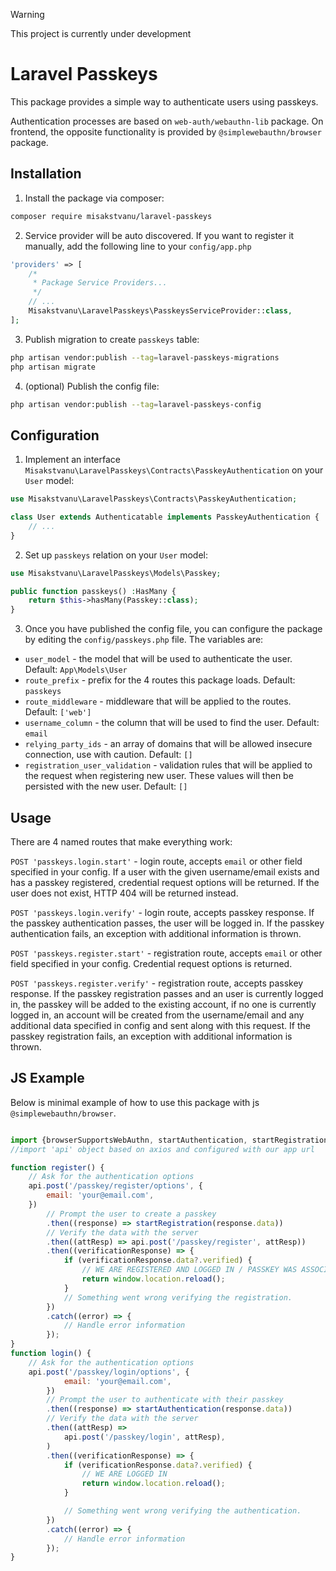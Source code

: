 > [!WARNING]  
> This project is currently under development

# Laravel Passkeys
This package provides a simple way to authenticate users using passkeys. 

Authentication processes are based on `web-auth/webauthn-lib` package. On frontend, the opposite functionality is provided by `@simplewebauthn/browser` package.

## Installation

1. Install the package via composer:

``` bash
composer require misakstvanu/laravel-passkeys
```

2. Service provider will be auto discovered. If you want to register it manually, add the following line to
   your `config/app.php`

``` php
'providers' => [
    /*
     * Package Service Providers...
     */
    // ...
    Misakstvanu\LaravelPasskeys\PasskeysServiceProvider::class,
];
```

3. Publish migration to create `passkeys` table:

``` bash
php artisan vendor:publish --tag=laravel-passkeys-migrations
php artisan migrate
```

4. (optional) Publish the config file:

``` bash
php artisan vendor:publish --tag=laravel-passkeys-config
```

## Configuration

1. Implement an interface `Misakstvanu\LaravelPasskeys\Contracts\PasskeyAuthentication` on your `User` model:
``` php
use Misakstvanu\LaravelPasskeys\Contracts\PasskeyAuthentication;

class User extends Authenticatable implements PasskeyAuthentication {
    // ...
}
```

2. Set up `passkeys` relation on your `User` model:
``` php
use Misakstvanu\LaravelPasskeys\Models\Passkey;

public function passkeys() :HasMany {
    return $this->hasMany(Passkey::class);
}
```

3. Once you have published the config file, you can configure the package by editing the `config/passkeys.php` file. The variables are:

- `user_model` - the model that will be used to authenticate the user. Default: `App\Models\User`
- `route_prefix` - prefix for the 4 routes this package loads. Default: `passkeys`
- `route_middleware` - middleware that will be applied to the routes. Default: `['web']`
- `username_column` - the column that will be used to find the user. Default: `email`
- `relying_party_ids` - an array of domains that will be allowed insecure connection, use with caution. Default: `[]`
- `registration_user_validation` - validation rules that will be applied to the request when registering new user. These values will then be persisted with the new user. Default: `[]`


## Usage

There are 4 named routes that make everything work:

`POST 'passkeys.login.start'` - login route, accepts `email` or other field specified in your config. If a user with the given username/email exists and has a passkey registered, credential request options will be returned. If the user does not exist, HTTP 404 will be returned instead.

`POST 'passkeys.login.verify'` - login route, accepts passkey response. If the passkey authentication passes, the user will be logged in. If the passkey authentication fails, an exception with additional information is thrown.

`POST 'passkeys.register.start'` - registration route, accepts `email` or other field specified in your config. Credential request options is returned.

`POST 'passkeys.register.verify'` - registration route, accepts passkey response. If the passkey registration passes and an user is currently logged in, the passkey will be added to the existing account, if no one is currently logged in, an account will be created from the username/email and any additional data specified in config and sent along with this request. If the passkey registration fails, an exception with additional information is thrown.

## JS Example
Below is minimal example of how to use this package with js `@simplewebauthn/browser`.
```javascript

import {browserSupportsWebAuthn, startAuthentication, startRegistration} from "@simplewebauthn/browser";
//import 'api' object based on axios and configured with our app url

function register() {
    // Ask for the authentication options
    api.post('/passkey/register/options', {
        email: 'your@email.com',
    })
        // Prompt the user to create a passkey
        .then((response) => startRegistration(response.data))
        // Verify the data with the server
        .then((attResp) => api.post('/passkey/register', attResp))
        .then((verificationResponse) => {
            if (verificationResponse.data?.verified) {
                // WE ARE REGISTERED AND LOGGED IN / PASSKEY WAS ASSOCIATED WITH NEW OR LOGGED IN ACCOUNT
                return window.location.reload();
            }
            // Something went wrong verifying the registration.
        })
        .catch((error) => {
            // Handle error information
        });
}
function login() {
    // Ask for the authentication options
    api.post('/passkey/login/options', {
            email: 'your@email.com',
        })
        // Prompt the user to authenticate with their passkey
        .then((response) => startAuthentication(response.data))
        // Verify the data with the server
        .then((attResp) =>
            api.post('/passkey/login', attResp),
        )
        .then((verificationResponse) => {
            if (verificationResponse.data?.verified) {
                // WE ARE LOGGED IN
                return window.location.reload();
            }

            // Something went wrong verifying the authentication.
        })
        .catch((error) => {
            // Handle error information
        });
}
```
